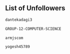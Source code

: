 ## List of Unfollowers
```bash
dantekadagi3
```
```bash
GROUP-12-COMPUTER-SCIENCE
```
```bash
armjscom
```
```bash
yogesh45789
```

